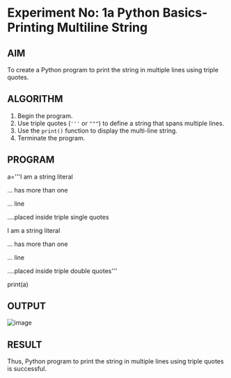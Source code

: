 # Experiment No: 1a Python Basics- Printing Multiline String

## AIM  
To create a Python program to print the string in multiple lines using triple quotes.

## ALGORITHM  
1. Begin the program.  
2. Use triple quotes (`'''` or `"""`) to define a string that spans multiple lines.  
3. Use the `print()` function to display the multi-line string.  
4. Terminate the program.

## PROGRAM
a='''I am a string literal

... has more than one

... line

....placed inside triple single quotes

I am a string literal

... has more than one

... line

....placed inside triple double quotes'''

print(a)

## OUTPUT
![image](https://github.com/user-attachments/assets/c1983e3d-6acd-4858-9b1f-0a6a0799cb4d)

## RESULT

Thus, Python program to print the string in multiple lines using triple quotes is successful.

